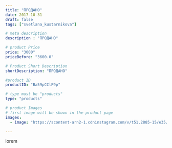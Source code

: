 ```yaml
---
title: "ПРОДАНО"
date: 2017-10-31
draft: false
tags: ["svetlana_kustarnikova"]

# meta description
description : "ПРОДАНО"

# product Price
price: "3000"
priceBefore: "3600.0"

# Product Short Description
shortDescription: "ПРОДАНО"

#product ID
productID: "Ba59pCClP9p"

# type must be "products"
type: "products"

# product Images
# first image will be shown in the product page
images:
  - image: "https://scontent-arn2-1.cdninstagram.com/v/t51.2885-15/e35/22858116_169910016923824_22727626900635648_n.jpg?se=7&tp=1&_nc_ht=scontent-arn2-1.cdninstagram.com&_nc_cat=104&_nc_ohc=QMfXEQ76R7EAX9OkoT-&ccb=7-4&oh=0276ea6f9b7151092dd35f5c6554c4b1&oe=6084316B&ig_cache_key=MTYzNzYxMTA0MDA1MjQxMjI2NQ%3D%3D.2-ccb7-4"

---
```

lorem

